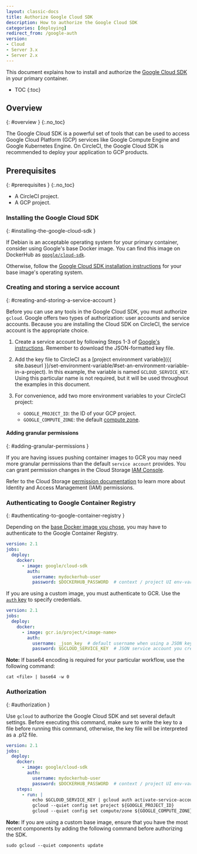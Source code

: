 ```yaml
---
layout: classic-docs
title: Authorize Google Cloud SDK
description: How to authorize the Google Cloud SDK
categories: [deploying]
redirect_from: /google-auth
version:
- Cloud
- Server 3.x
- Server 2.x
---
```


This document explains how to install and authorize the [Google Cloud SDK](https://cloud.google.com/sdk/) in your primary container.

* TOC
{:toc}

## Overview
{: #overview }
{:.no_toc}

The Google Cloud SDK is a powerful set of tools that can be used to access Google Cloud Platform (GCP) services like Google Compute Engine and Google Kubernetes Engine. On CircleCI, the Google Cloud SDK is recommended to deploy your application to GCP products.

## Prerequisites
{: #prerequisites }
{:.no_toc}

- A CircleCI project.
- A GCP project.

### Installing the Google Cloud SDK
{: #installing-the-google-cloud-sdk }

If Debian is an acceptable operating system for your primary container, consider using Google's base Docker image.
You can find this image on DockerHub as [`google/cloud-sdk`](https://hub.docker.com/r/google/cloud-sdk/).

Otherwise, follow the [Google Cloud SDK installation instructions](https://cloud.google.com/sdk/) for your base image's operating system.

### Creating and storing a service account
{: #creating-and-storing-a-service-account }

Before you can use any tools in the Google Cloud SDK, you must authorize `gcloud`. Google offers two types of authorization: user accounts and service accounts. Because you are installing the Cloud SDK on CircleCI, the service account is the appropriate choice.

1. Create a service account by following Steps 1-3 of [Google's instructions](https://cloud.google.com/sdk/docs/authorizing#authorizing_with_a_service_account). Remember to download the JSON-formatted key file.

2. Add the key file to CircleCI as a [project environment variable]({{ site.baseurl }}/set-environment-variable/#set-an-environment-variable-in-a-project). In this example, the variable is named `GCLOUD_SERVICE_KEY`. Using this particular name is not required, but it will be used throughout the examples in this document.

3. For convenience, add two more environment variables to your CircleCI project:
    - `GOOGLE_PROJECT_ID`: the ID of your GCP project.
    - `GOOGLE_COMPUTE_ZONE`: the default [compute zone](https://cloud.google.com/compute/docs/regions-zones/).

#### Adding granular permissions
{: #adding-granular-permissions }

If you are having issues pushing container images to GCR you may need more granular permissions than the default `service account` provides. You can grant permission changes in the Cloud Storage [IAM Console](https://console.cloud.google.com/iam-admin/iam/project).

Refer to the Cloud Storage [permission documentation](https://cloud.google.com/storage/docs/access-control/iam-permissions)
to learn more about Identity and Access Management (IAM) permissions.

### Authenticating to Google Container Registry
{: #authenticating-to-google-container-registry }

Depending on the [base Docker image you chose](#installing-the-google-cloud-sdk), you may have to authenticate to the Google Container Registry.

```yaml
version: 2.1
jobs:
  deploy:
    docker:
      - image: google/cloud-sdk
        auth:
          username: mydockerhub-user
          password: $DOCKERHUB_PASSWORD  # context / project UI env-var reference
```

If you are using a custom image, you must authenticate to GCR. Use the [`auth` key]({{site.baseurl}}/configuration-reference/#docker) to specify credentials.

```yaml
version: 2.1
jobs:
  deploy:
    docker:
      - image: gcr.io/project/<image-name>
        auth:
          username: _json_key  # default username when using a JSON key file to authenticate
          password: $GCLOUD_SERVICE_KEY  # JSON service account you created, do not encode to base64
```

**Note:** If base64 encoding is required for your particular workflow, use the following command:

```shell
cat <file> | base64 -w 0
```

### Authorization
{: #authorization }

Use `gcloud` to authorize the Google Cloud SDK and set several default settings. Before executing this command, make sure to write the key to a file before running this command, otherwise, the key file will be interpreted as a .p12 file.

```yaml
version: 2.1
jobs:
  deploy:
    docker:
      - image: google/cloud-sdk
        auth:
          username: mydockerhub-user
          password: $DOCKERHUB_PASSWORD  # context / project UI env-var reference
    steps:
      - run: |
          echo $GCLOUD_SERVICE_KEY | gcloud auth activate-service-account --key-file=-
          gcloud --quiet config set project ${GOOGLE_PROJECT_ID}
          gcloud --quiet config set compute/zone ${GOOGLE_COMPUTE_ZONE}
```

**Note:**
If you are using a custom base image, ensure that you have the most recent components by adding the following command before authorizing the SDK.

```shell
sudo gcloud --quiet components update
```

